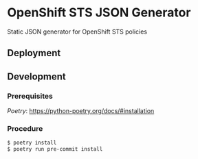 # OpenShift STS JSON Generator

Static JSON generator for OpenShift STS policies


## Deployment


## Development

### Prerequisites

_Poetry_: https://python-poetry.org/docs/#installation 

### Procedure

```bash
$ poetry install
$ poetry run pre-commit install
```
